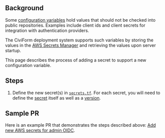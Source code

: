 ## Background

Some [configuration variables](Server-configuration-variables) hold values that should not be checked into public repositories. Examples include client ids and client secrets for integration with authentication providers.

The CiviForm deployment system supports such variables by storing the values in the [AWS Secrets Manager](https://docs.aws.amazon.com/secretsmanager/latest/userguide/intro.html) and retrieving the values upon server startup.

This page describes the process of adding a secret to support a new configuration variable.

## Steps

1. Define the new secret(s) in [`secrets.tf`](https://github.com/civiform/cloud-deploy-infra/blob/main/cloud/aws/templates/aws_oidc/secrets.tf). For each secret, you will need to define the [secret](https://docs.aws.amazon.com/secretsmanager/latest/userguide/getting-started.html#term_secret) itself as well as a [version](https://docs.aws.amazon.com/secretsmanager/latest/userguide/getting-started.html#term_version).

## Sample PR

Here is an example PR that demonstrates the steps described above: [Add new AWS secrets for admin OIDC](https://github.com/civiform/cloud-deploy-infra/pull/242).
